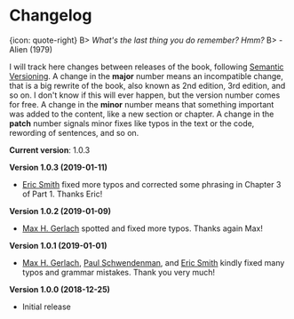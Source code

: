 # Changelog

{icon: quote-right}
B> _What's the last thing you do remember? Hmm?_
B> - Alien (1979)

I will track here changes between releases of the book, following [Semantic Versioning](https://semver.org/). A change in the **major** number means an incompatible change, that is a big rewrite of the book, also known as 2nd edition, 3rd edition, and so on. I don't know if this will ever happen, but the version number comes for free. A change in the **minor** number means that something important was added to the content, like a new section or chapter. A change in the **patch** number signals minor fixes like typos in the text or the code, rewording of sentences, and so on.

**Current version**: 1.0.3

**Version 1.0.3 (2019-01-11)**

* [Eric Smith](https://github.com/genericmoniker) fixed more typos and corrected some phrasing in Chapter 3 of Part 1. Thanks Eric!

**Version 1.0.2 (2019-01-09)**

* [Max H. Gerlach](https://github.com/maxhgerlach) spotted and fixed more typos. Thanks again Max!

**Version 1.0.1 (2019-01-01)**

* [Max H. Gerlach](https://github.com/maxhgerlach), [Paul Schwendenman](https://github.com/paul-schwendenman), and [Eric Smith](https://github.com/genericmoniker) kindly fixed many typos and grammar mistakes. Thank you very much!

**Version 1.0.0 (2018-12-25)**

* Initial release
